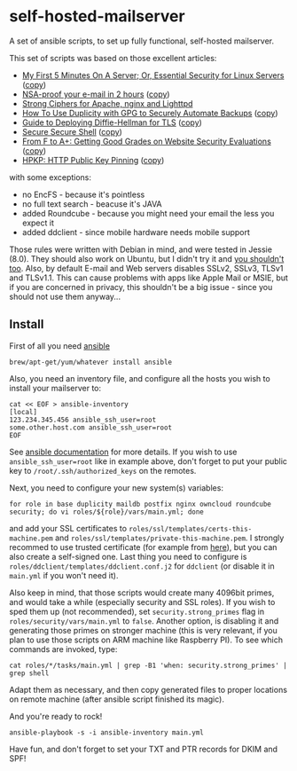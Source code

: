 # self-hosted-mailserver
A set of ansible scripts, to set up fully functional, self-hosted mailserver.

This set of scripts was based on those excellent articles:
* [My First 5 Minutes On A Server; Or, Essential Security for Linux Servers](http://plusbryan.com/my-first-5-minutes-on-a-server-or-essential-security-for-linux-servers) ([copy](docs/my-first-5-minutes-on-a-server-or-essential-security-for-linux-servers.md))
* [NSA-proof your e-mail in 2 hours](http://sealedabstract.com/code/nsa-proof-your-e-mail-in-2-hours/) ([copy](docs/nsa-proof-your-e-mail-in-2-hours.md))
* [Strong Ciphers for Apache, nginx and Lighttpd](https://cipherli.st/)
* [How To Use Duplicity with GPG to Securely Automate Backups](https://www.digitalocean.com/community/tutorials/how-to-use-duplicity-with-gpg-to-securely-automate-backups-on-ubuntu) ([copy](docs/how-to-use-duplicity-with-gpg-to-securely-automate-backups-on-ubuntu.md))
* [Guide to Deploying Diffie-Hellman for TLS](https://weakdh.org/sysadmin.html) ([copy](docs/guide-to-deploying-diffie-hellman-for-tls.md))
* [Secure Secure Shell](https://stribika.github.io/2015/01/04/secure-secure-shell.html) ([copy](docs/secure-secure-shell.md))
* [From F to A+: Getting Good Grades on Website Security Evaluations](https://diogomonica.com/2015/12/29/from-double-f-to-double-a/) ([copy](docs/from-double-f-to-double-a.md))
* [HPKP: HTTP Public Key Pinning](https://scotthelme.co.uk/hpkp-http-public-key-pinning/) ([copy](docs/hpkp-http-public-key-pinning.md))

with some exceptions:

* no EncFS - because it's pointless
* no full text search - beacuse it's JAVA
* added Roundcube - because you might need your email the less you expect it
* added ddclient - since mobile hardware needs mobile support

Those rules were written with Debian in mind, and were tested in Jessie (8.0). They should also
work on Ubuntu, but I didn't try it and [you shouldn't too](https://gnu.org/philosophy/ubuntu-spyware.html).
Also, by default E-mail and Web servers disables SSLv2, SSLv3, TLSv1 and TLSv1.1. This can cause problems with apps like Apple Mail or MSIE, but if you are concerned in privacy, this shouldn't be a big issue - since you should not use them anyway...

## Install

First of all you need [ansible](http://www.ansible.com/home)

    brew/apt-get/yum/whatever install ansible

Also, you need an inventory file, and configure all the hosts you wish to install your mailserver to:

    cat << EOF > ansible-inventory
    [local]
    123.234.345.456 ansible_ssh_user=root
    some.other.host.com ansible_ssh_user=root
    EOF

See [ansible documentation](http://docs.ansible.com/intro_inventory.html) for more details. If you wish to use
`ansible_ssh_user=root` like in example above, don't forget to put your public key to `/root/.ssh/authorized_keys` on
the remotes.

Next, you need to configure your new system(s) variables:

    for role in base duplicity maildb postfix nginx owncloud roundcube security; do vi roles/${role}/vars/main.yml; done

and add your SSL certificates to `roles/ssl/templates/certs-this-machine.pem` and `roles/ssl/templates/private-this-machine.pem`.
I strongly recommed to use trusted certificate (for example from [here](https://www.startssl.com/?app=1)), but you can
also create a self-signed one. Last thing you need to configure is `roles/ddclient/templates/ddclient.conf.j2` for
`ddclient` (or disable it in `main.yml` if you won't need it).

Also keep in mind, that those scripts would create many 4096bit primes, and would take a while (especially security and SSL roles). If you wish to sped them up (not recommended), set `security.strong_primes` flag in `roles/security/vars/main.yml` to `false`. Another option, is disabling it and generating those primes on stronger machine (this is very relevant, if you plan to use those scripts on ARM machine like Raspberry PI). To see which commands are invoked, type:

    cat roles/*/tasks/main.yml | grep -B1 'when: security.strong_primes' | grep shell

Adapt them as necessary, and then copy generated files to proper locations on remote machine (after ansible script finished its magic).

And you're ready to rock!

    ansible-playbook -s -i ansible-inventory main.yml

Have fun, and don't forget to set your TXT and PTR records for DKIM and SPF!
